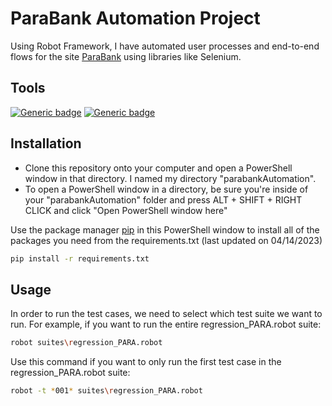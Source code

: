 # ParaBank Automation Project

Using Robot Framework, I have automated user processes and end-to-end flows for the site [ParaBank](https://parabank.parasoft.com/parabank/index.htm) using libraries like Selenium.

## Tools

[![Generic badge](https://img.shields.io/badge/Python-3.10.10-<COLOR>.svg)](https://shields.io/)
[![Generic badge](https://img.shields.io/badge/RobotFramework-6.0.2-<COLOR>.svg)](https://shields.io/)

## Installation
- Clone this repository onto your computer and open a PowerShell window in that directory. I named my directory "parabankAutomation".
- To open a PowerShell window in a directory, be sure you're inside of your "parabankAutomation" folder and press ALT + SHIFT + RIGHT CLICK and click "Open PowerShell window here"

Use the package manager [pip](https://pip.pypa.io/en/stable/) in this PowerShell window to install all of the packages you need from the requirements.txt (last updated on 04/14/2023)

```bash
pip install -r requirements.txt
```

## Usage
In order to run the test cases, we need to select which test suite we want to run. For example, if you want to run the entire regression_PARA.robot suite:
```bash
robot suites\regression_PARA.robot
```
Use this command if you want to only run the first test case in the regression_PARA.robot suite:
```bash
robot -t *001* suites\regression_PARA.robot
```
